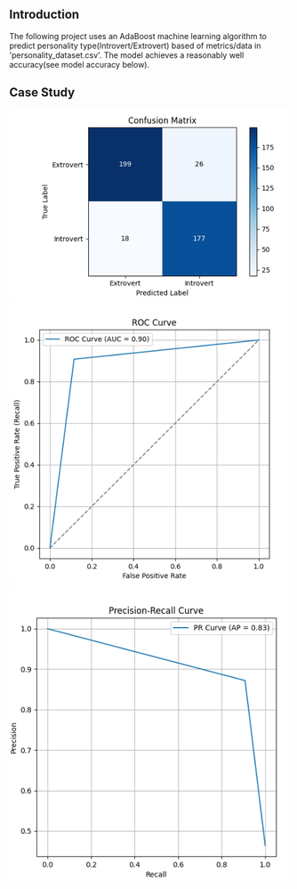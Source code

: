 ## Introduction
The following project uses an AdaBoost machine learning algorithm to predict personality type(Introvert/Extrovert) based of metrics/data in
'personality_dataset.csv'. The model achieves a reasonably well accuracy(see model accuracy below).
## Case Study
<img src="confussion.png" alt="Confussion matrix" width="600"/>
<img src="roc.png" alt="Roc curve" width="600"/>
<img src="precision_recall.png" alt="Precision-Recall curve" width="600"/>

